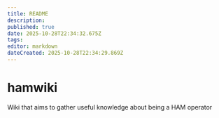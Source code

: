 ```yaml
---
title: README
description: 
published: true
date: 2025-10-28T22:34:32.675Z
tags: 
editor: markdown
dateCreated: 2025-10-28T22:34:29.869Z
---
```


# hamwiki
Wiki that aims to gather useful knowledge about being a HAM operator
